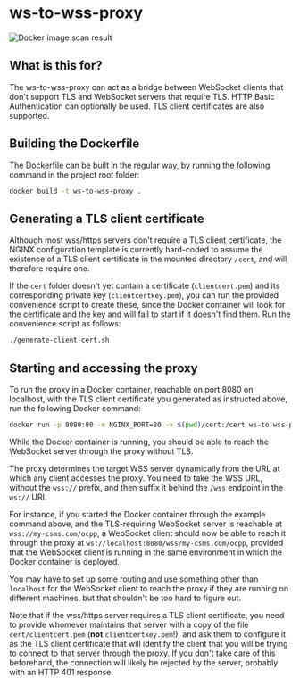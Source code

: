 # ws-to-wss-proxy

![Docker image scan result](https://github.com/Fastned/ws-to-wss-proxy/actions/workflows/scan-docker-image.yml/badge.svg)

## What is this for?

The ws-to-wss-proxy can act as a bridge between WebSocket clients that don't support TLS and WebSocket servers that
require TLS. HTTP Basic Authentication can optionally be used. TLS client certificates are also supported.

## Building the Dockerfile

The Dockerfile can be built in the regular way, by running the following command in the project root folder:

```bash
docker build -t ws-to-wss-proxy .
```

## Generating a TLS client certificate

Although most wss/https servers don't require a TLS client certificate, the NGINX configuration template is currently
hard-coded to assume the existence of a TLS client certificate in the mounted directory `/cert`, and will therefore
require one.

If the `cert` folder doesn't yet contain a certificate (`clientcert.pem`) and its corresponding private key
(`clientcertkey.pem`), you can run the provided convenience script to create these, since the Docker container will look
for the certificate and the key and will fail to start if it doesn't find them. Run the convenience script as follows:

```bash
./generate-client-cert.sh
```

## Starting and accessing the proxy

To run the proxy in a Docker container, reachable on port 8080 on localhost, with the TLS client certificate you
generated as instructed above, run the following Docker command:

```bash
docker run -p 8080:80 -e NGINX_PORT=80 -v $(pwd)/cert:/cert ws-to-wss-proxy
```

While the Docker container is running, you should be able to reach the WebSocket server through the proxy without TLS.

The proxy determines the target WSS server dynamically from the URL at which any client accesses the proxy. You need to
take the WSS URL, without the `wss://` prefix, and then suffix it behind the `/wss` endpoint in the `ws://` URI.

For instance, if you started the Docker container through the example command above, and the TLS-requiring WebSocket
server is reachable at `wss://my-csms.com/ocpp`, a WebSocket client should now be able to reach it through the proxy at
`ws://localhost:8080/wss/my-csms.com/ocpp`, provided that the WebSocket client is running in the same environment in
which the Docker container is deployed.

You may have to set up some routing and use something other than `localhost` for the WebSocket client to reach the proxy
if they are running on different machines, but that shouldn't be too hard to figure out.

Note that if the wss/https server requires a TLS client certificate, you need to provide whomever maintains that
server with a copy of the file `cert/clientcert.pem` (**not** `clientcertkey.pem`!), and ask them to configure it as
the TLS client certificate that will identify the client that you will be trying to connect to that server through the
proxy. If you don't take care of this beforehand, the connection will likely be rejected by the server, probably with an
HTTP 401 response.
